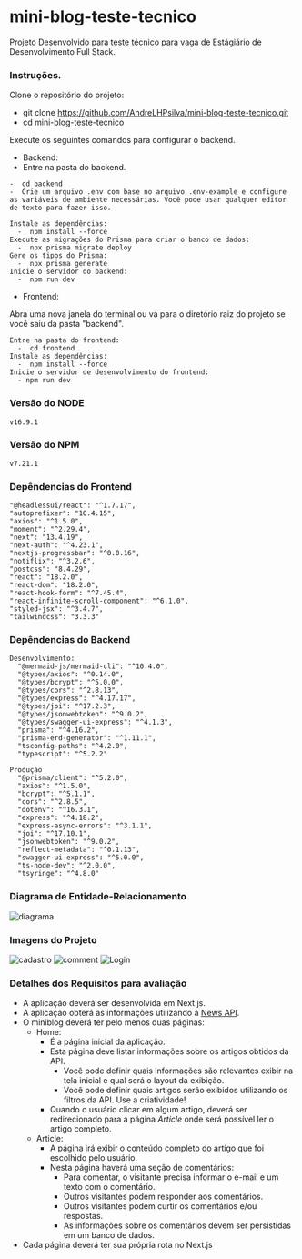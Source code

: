 # mini-blog-teste-tecnico

Projeto Desenvolvido para teste técnico para vaga de Estágiário de Desenvolvimento Full Stack.

### Instruções.

Clone o repositório do projeto:
-  git clone https://github.com/AndreLHPsilva/mini-blog-teste-tecnico.git
-  cd mini-blog-teste-tecnico

Execute os seguintes comandos para configurar o backend.
-  Backend:
  -  Entre na pasta do backend.
    
    -  cd backend
    -  Crie um arquivo .env com base no arquivo .env-example e configure as variáveis de ambiente necessárias. Você pode usar qualquer editor de texto para fazer isso.
    
    Instale as dependências:
      -  npm install --force
    Execute as migrações do Prisma para criar o banco de dados:
      -  npx prisma migrate deploy
    Gere os tipos do Prisma:
      -  npx prisma generate
    Inicie o servidor do backend:
      -  npm run dev
    
-  Frontend:
  
  Abra uma nova janela do terminal ou vá para o diretório raiz do projeto se você saiu da pasta "backend".

    Entre na pasta do frontend:
      -  cd frontend
    Instale as dependências:
      -  npm install --force
    Inicie o servidor de desenvolvimento do frontend:
      - npm run dev

### Versão do NODE   
    v16.9.1
### Versão do NPM   
    v7.21.1
    
### Depêndencias do Frontend
    "@headlessui/react": "^1.7.17",
    "autoprefixer": "10.4.15",
    "axios": "^1.5.0",
    "moment": "^2.29.4",
    "next": "13.4.19",
    "next-auth": "^4.23.1",
    "nextjs-progressbar": "^0.0.16",
    "notiflix": "^3.2.6",
    "postcss": "8.4.29",
    "react": "18.2.0",
    "react-dom": "18.2.0",
    "react-hook-form": "^7.45.4",
    "react-infinite-scroll-component": "^6.1.0",
    "styled-jsx": "^3.4.7",
    "tailwindcss": "3.3.3"
### Depêndencias do Backend
    Desenvolvimento: 
      "@mermaid-js/mermaid-cli": "^10.4.0",
      "@types/axios": "^0.14.0",
      "@types/bcrypt": "^5.0.0",
      "@types/cors": "^2.8.13",
      "@types/express": "^4.17.17",
      "@types/joi": "^17.2.3",
      "@types/jsonwebtoken": "^9.0.2",
      "@types/swagger-ui-express": "^4.1.3",
      "prisma": "^4.16.2",
      "prisma-erd-generator": "^1.11.1",
      "tsconfig-paths": "^4.2.0",
      "typescript": "^5.2.2"
     
    Produção
      "@prisma/client": "^5.2.0",
      "axios": "^1.5.0",
      "bcrypt": "^5.1.1",
      "cors": "^2.8.5",
      "dotenv": "^16.3.1",
      "express": "^4.18.2",
      "express-async-errors": "^3.1.1",
      "joi": "^17.10.1",
      "jsonwebtoken": "^9.0.2",
      "reflect-metadata": "^0.1.13",
      "swagger-ui-express": "^5.0.0",
      "ts-node-dev": "^2.0.0",
      "tsyringe": "^4.8.0"
     
### Diagrama de Entidade-Relacionamento
![diagrama](https://github.com/AndreLHPsilva/mini-blog-teste-tecnico/assets/112219645/8f177ecd-4c27-416e-8546-9972ab550d6c)

### Imagens do Projeto
![cadastro](https://github.com/AndreLHPsilva/mini-blog-teste-tecnico/assets/112219645/075f9534-619c-4b8f-bf07-c732f6bf2723)
![comment](https://github.com/AndreLHPsilva/mini-blog-teste-tecnico/assets/112219645/f51488cd-ce28-40a0-aa00-4c7dfbcf28f1)
![Login](https://github.com/AndreLHPsilva/mini-blog-teste-tecnico/assets/112219645/89741ecf-490d-49f9-be13-15469066897f)



### Detalhes dos Requisitos para avaliação
- A aplicação deverá ser desenvolvida em Next.js.
- A aplicação obterá as informações utilizando a [News API](https://news-api.lublot.dev/api-docs).
- O miniblog deverá ter pelo menos duas páginas:
  - Home: 
    - É a página inicial da aplicação.
    - Esta página deve listar informações sobre os artigos obtidos da API.
      - Você pode definir quais informações são relevantes exibir na tela inicial e qual será o layout da exibição.
      - Você pode definir quais artigos serão exibidos utilizando os filtros da API. Use a criatividade!
    - Quando o usuário clicar em algum artigo, deverá ser redirecionado para a página *Article* onde será possível ler o artigo completo.
  - Article:
    - A página irá exibir o conteúdo completo do artigo que foi escolhido pelo usuário. 
    - Nesta página haverá uma seção de comentários:
      - Para comentar, o visitante precisa informar o e-mail e um texto com o comentário.
      - Outros visitantes podem responder aos comentários.
      - Outros visitantes podem curtir os comentários e/ou respostas.
      - As informações sobre os comentários devem ser persistidas em um banco de dados.
- Cada página deverá ter sua própria rota no Next.js

